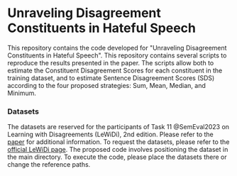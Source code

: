 # Unraveling Disagreement Constituents in Hateful Speech

This repository contains the code developed for "Unraveling Disagreement Constituents in Hateful Speech". 
This repository contains several scripts to reproduce the results presented in the paper. 
The scripts allow both to estimate the Constituent Disagreement Scores for each constituent in the training dataset, and to estimate Sentence Disagreement Scores (SDS) according to the four proposed strategies: Sum, Mean, Median, and Minimum. 

### Datasets
The datasets are reserved for the participants of Task 11 @SemEval2023 on Learning with Disagreements (LeWiDi), 2nd edition. Please refer to the [paper](https://aclanthology.org/2023.semeval-1.314/) for additional information.
To request the datasets, please refer to the [official LeWiDi page](https://le-wi-di.github.io/).
The proposed code involves positioning the dataset in the main directory. To execute the code, please place the datasets there or change the reference paths.
